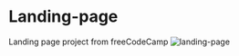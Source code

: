 # Landing-page
Landing page project from freeCodeCamp
![landing-page](https://user-images.githubusercontent.com/105646899/204795954-5a4c39f3-8c11-4727-9b8b-d9b5ceb8b2cf.png)
